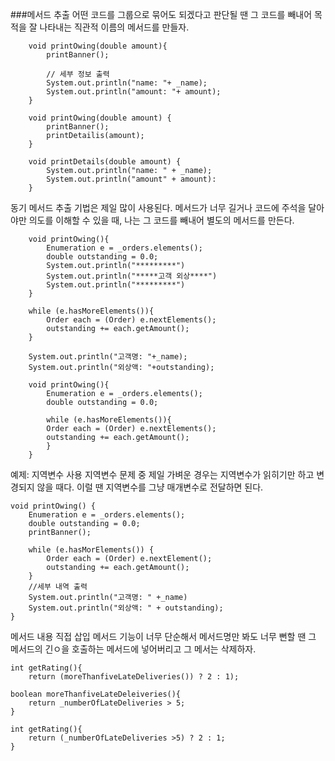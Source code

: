 ###메서드 추출
어떤 코드를 그룹으로 묶어도 되겠다고 판단될 땐
그 코드를 빼내어 목적을 잘 나타내는 직관적 이름의 메서드를 만들자.


~~~
    void printOwing(double amount){
        printBanner();
    
        // 세부 정보 출력
        System.out.println("name: "+ _name);
        System.out.println("amount: "+ amount);
    }
~~~

~~~
    void printOwing(double amount) {
        printBanner();
        printDetailis(amount);       
    }

    void printDetails(double amount) {
        System.out.println("name: " + _name);
        System.out.println("amount" + amount):
    }
~~~
동기
메서드 추출 기법은 제일 많이 사용된다. 메서드가 너무 길거나 코드에 주석을 달아야만 의도를 이해할 수 있을 때,
나는 그 코드를 빼내어 별도의 메서드를 만든다. 

~~~
    void printOwing(){
        Enumeration e = _orders.elements();
        double outstanding = 0.0;
        System.out.println("*********")
        System.out.println("*****고객 외상****")
        System.out.println("*********")
    }

    while (e.hasMoreElements()){
        Order each = (Order) e.nextElements();
        outstanding += each.getAmount();
    }

    System.out.println("고객명: "+_name);
    System.out.println("외상액: "+outstanding);
~~~

~~~
    void printOwing(){
        Enumeration e = _orders.elements();
        double outstanding = 0.0;

        while (e.hasMoreElements()){
        Order each = (Order) e.nextElements();
        outstanding += each.getAmount();
        }
    }   
~~~
예제: 지역변수 사용
지역변수 문제 중 제일 가벼운 경우는 지역변수가 읽히기만 하고 변경되지 않을 때다. 이럴 땐
지역변수를 그냥 매개변수로 전달하면 된다.

~~~
void printOwing() {
    Enumeration e = _orders.elements();
    double outstanding = 0.0;
    printBanner();
    
    while (e.hasMorElements()) {
        Order each = (Order) e.nextElement();
        outstanding += each.getAmount();
    }
    //세부 내역 출력
    System.out.println("고객명: " +_name)
    System.out.println("외상액: " + outstanding);
}
~~~

메서드 내용 직접 삽입
메서드 기능이 너무 단순해서 메서드명만 봐도 너무 뻔할 땐
그 메서드의 긴ㅇ을 호출하는 메서드에 넣어버리고 그 메서는 삭제하자.

~~~
int getRating(){
    return (moreThanfiveLateDeliveries()) ? 2 : 1);

boolean moreThanfiveLateDeleiveries(){
    return _numberOfLateDeliveries > 5;
}
~~~
~~~
int getRating(){
    return (_numberOfLateDeliveries >5) ? 2 : 1;
}
~~~